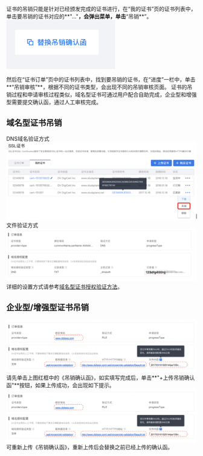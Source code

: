 证书的吊销只能是针对已经颁发完成的证书进行，在“我的证书”页的证书列表中，单击要吊销的证书对应的**"..."**，会弹出菜单，单击**“吊销**”。
![avatar](./picture/2.3.9.png)

然后在“证书订单”页中的证书列表中，找到要吊销的证书，在“进度”一栏中，单击**“吊销审核”**，根据不同的证书类型，会出现不同的吊销审核页面。
证书的吊销过程和申请审核过程类似，域名型证书可通过用户配合自助完成，企业型和增强型需要提交确认函，通过人工审核完成。
## 域名型证书吊销
DNS域名验证方式
![avatar](./picture/2.3.10.png)
文件验证方式
![avatar](./picture/2.3.11.png)
详细的设置方式请参考[域名型证书授权验证方法](./域名型证书授权验证.md)。
## 企业型/增强型证书吊销
![avatar](./picture/2.3.12.png)
请先单击上图红框中的《吊销确认函》，如实填写完成后，单击**"+上传吊销确认函"**按钮，如果上传成功，会出现如下提示。
![avatar](./picture/2.3.12.png)
可重新上传《吊销确认函》，重新上传后会替换之前已经上传的确认函。